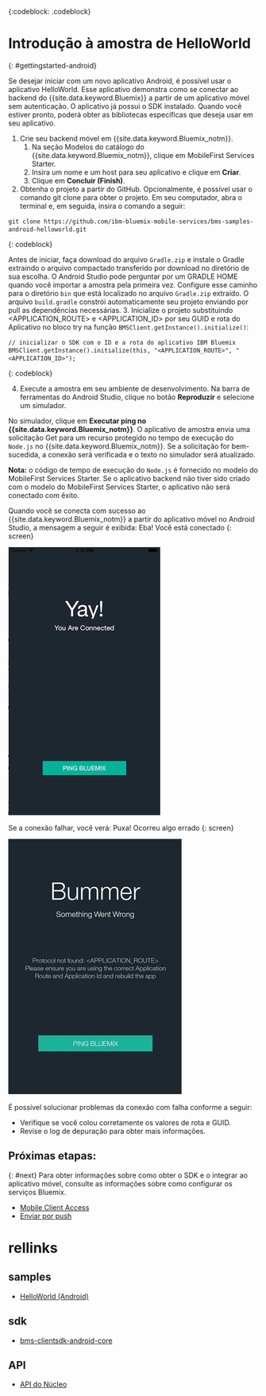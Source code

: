 <!-- Attribute definitions -->
{:codeblock: .codeblock}

# Introdução à amostra de HelloWorld
{: #gettingstarted-android}

Se desejar iniciar com um novo aplicativo Android, é possível usar o aplicativo HelloWorld. Esse aplicativo demonstra como se conectar ao backend do {{site.data.keyword.Bluemix}} a partir de um aplicativo móvel sem autenticação. O aplicativo já possui o SDK instalado. Quando você estiver pronto, poderá obter as bibliotecas específicas que deseja usar em seu aplicativo.

1. Crie seu backend móvel em {{site.data.keyword.Bluemix_notm}}.
    1. Na seção Modelos do catálogo do {{site.data.keyword.Bluemix_notm}}, clique em MobileFirst Services Starter.
    2. Insira um nome e um host para seu aplicativo e clique em **Criar**.
    3. Clique em **Concluir (Finish)**.
2. Obtenha o projeto a partir do GitHub. Opcionalmente, é possível usar o comando git clone para obter o projeto. Em seu
computador, abra o terminal e, em seguida, insira o comando a seguir:
```
git clone https://github.com/ibm-bluemix-mobile-services/bms-samples-android-helloworld.git
```
{: codeblock}

Antes de iniciar, faça download do arquivo `Gradle.zip` e instale o Gradle extraindo o arquivo compactado transferido por download no diretório de sua escolha. O Android Studio pode perguntar por um GRADLE HOME quando você importar a amostra pela primeira vez. Configure esse caminho para o diretório `bin` que está localizado no arquivo `Gradle.zip` extraído. O arquivo `build.gradle`
constrói automaticamente seu projeto enviando por pull as dependências
necessárias.
3. Inicialize o projeto substituindo &lt;APPLICATION_ROUTE&gt; e &lt;APPLICATION_ID&gt; por seu GUID e rota do Aplicativo no bloco try na função `BMSClient.getInstance().initialize()`:
```
// inicializar o SDK com o ID e a rota do aplicativo IBM Bluemix
BMSClient.getInstance().initialize(this, "<APPLICATION_ROUTE>", "<APPLICATION_ID>");
```
{: codeblock}

4. Execute a amostra em seu ambiente de desenvolvimento.
Na barra de ferramentas do Android Studio, clique no botão **Reproduzir** e selecione um simulador.

  No simulador, clique em **Executar ping no
                {{site.data.keyword.Bluemix_notm}}**. O aplicativo de amostra envia uma solicitação Get para um recurso protegido no tempo de execução do `Node.js` no {{site.data.keyword.Bluemix_notm}}. Se a
solicitação for bem-sucedida, a conexão será verificada e o texto no
simulador será atualizado.

  **Nota:** o código de tempo de execução do `Node.js` é fornecido no modelo do MobileFirst Services Starter. Se o aplicativo backend não tiver sido criado com o modelo do MobileFirst Services Starter, o aplicativo não será conectado com êxito.

  Quando você se conecta com sucesso ao {{site.data.keyword.Bluemix_notm}} a partir do aplicativo móvel no Android Studio, a mensagem a seguir é exibida:
  Eba! Você está conectado
  {: screen}

  ![Aplicativo Hello World conectado com sucesso ao {{site.data.keyword.Bluemix_notm}}](images/yayconnected.jpg "Figura 1. Aplicativo Hello World conectado com sucesso ao Bluemix")

  Se a conexão falhar, você verá:
  Puxa! Ocorreu algo errado
  {: screen}

  ![Aplicativo Hello World não conectado ao Bluemix](images/bummer_android.jpg "Figura 2. Aplicativo Hello World não conectado ao Bluemix")

  É possível solucionar problemas da conexão com falha conforme a seguir:
   * Verifique se você colou corretamente os valores de
rota e GUID.
   * Revise o log de depuração para obter mais informações.

## Próximas etapas:
{: #next}
Para obter informações sobre como obter o SDK e o integrar ao aplicativo móvel, consulte as informações sobre como configurar os serviços Bluemix.
   * [Mobile Client Access](../../services/mobileaccess/index.html)
   * [Enviar por push](../../services/mobilepush/index.html)

# rellinks

## samples
   * [HelloWorld (Android)](https://github.com/ibm-bluemix-mobile-services/bms-samples-android-helloworld)

## sdk
   * [bms-clientsdk-android-core](https://github.com/ibm-bluemix-mobile-services/bms-clientsdk-android-core)

## API
   * [API do Núcleo](https://www.{DomainName}/docs/api/content/api/mobilefirst/android/core-api-doc/overview-summary.html)
